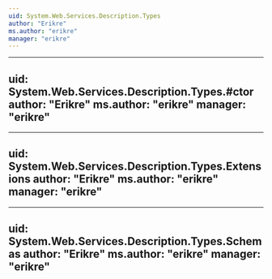 ```yaml
---
uid: System.Web.Services.Description.Types
author: "Erikre"
ms.author: "erikre"
manager: "erikre"
---
```


---
uid: System.Web.Services.Description.Types.#ctor
author: "Erikre"
ms.author: "erikre"
manager: "erikre"
---

---
uid: System.Web.Services.Description.Types.Extensions
author: "Erikre"
ms.author: "erikre"
manager: "erikre"
---

---
uid: System.Web.Services.Description.Types.Schemas
author: "Erikre"
ms.author: "erikre"
manager: "erikre"
---
